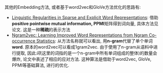 其他的Embedding方法, 或者基于word2vec和GloVe方法优化的思路有:

- [Linguistic Regularities in Sparse and Explicit Word Representations](https://www.cs.bgu.ac.il/~yoavg/publications/conll2014analogies.pdf): 借助**positive pointwise mutual information, PPMI**矩阵得到词向量, 具体方法见论文. 这是一种**稀疏**的表示方法
- [Ngram2vec: Learning Improved Word Representations from Ngram Co-occurrence Statistics](http://aclweb.org/anthology/D17-1023): 从方法名称就可以看出, 用**n-gram**代替了单个单词**word**. 原本的word2vec可以看成1gram2vec. 由于使用了n-gram从语料中进行提取, 因此*词*(这里的词指的是一个n-gram中所有单词组成的整体)的数量会爆炸, 论文中表述了相应的应对方法. 这种算法是借助于word2vec, GloVe, PPMI等基础算法, 进行的优化.

